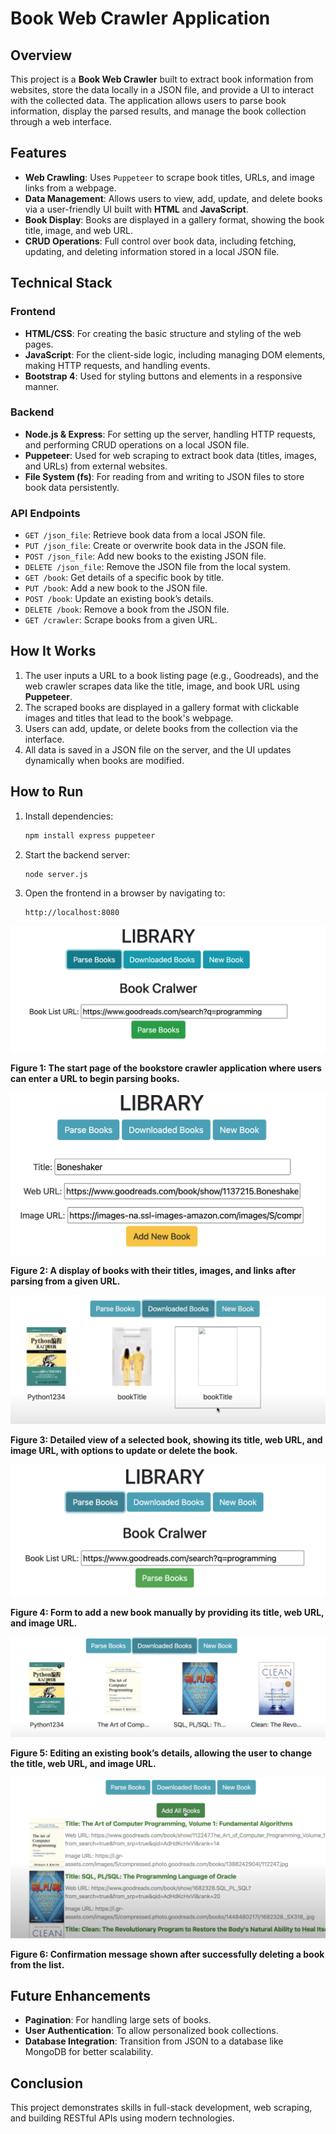 # Book Web Crawler Application

## Overview

This project is a **Book Web Crawler** built to extract book information from websites, store the data locally in a JSON file, and provide a UI to interact with the collected data. The application allows users to parse book information, display the parsed results, and manage the book collection through a web interface.

## Features

- **Web Crawling**: Uses `Puppeteer` to scrape book titles, URLs, and image links from a webpage.
- **Data Management**: Allows users to view, add, update, and delete books via a user-friendly UI built with **HTML** and **JavaScript**.
- **Book Display**: Books are displayed in a gallery format, showing the book title, image, and web URL.
- **CRUD Operations**: Full control over book data, including fetching, updating, and deleting information stored in a local JSON file.

## Technical Stack

### Frontend

- **HTML/CSS**: For creating the basic structure and styling of the web pages.
- **JavaScript**: For the client-side logic, including managing DOM elements, making HTTP requests, and handling events.
- **Bootstrap 4**: Used for styling buttons and elements in a responsive manner.

### Backend

- **Node.js & Express**: For setting up the server, handling HTTP requests, and performing CRUD operations on a local JSON file.
- **Puppeteer**: Used for web scraping to extract book data (titles, images, and URLs) from external websites.
- **File System (fs)**: For reading from and writing to JSON files to store book data persistently.

### API Endpoints

- `GET /json_file`: Retrieve book data from a local JSON file.
- `PUT /json_file`: Create or overwrite book data in the JSON file.
- `POST /json_file`: Add new books to the existing JSON file.
- `DELETE /json_file`: Remove the JSON file from the local system.
- `GET /book`: Get details of a specific book by title.
- `PUT /book`: Add a new book to the JSON file.
- `POST /book`: Update an existing book’s details.
- `DELETE /book`: Remove a book from the JSON file.
- `GET /crawler`: Scrape books from a given URL.

## How It Works

1. The user inputs a URL to a book listing page (e.g., Goodreads), and the web crawler scrapes data like the title, image, and book URL using **Puppeteer**.
2. The scraped books are displayed in a gallery format with clickable images and titles that lead to the book's webpage.
3. Users can add, update, or delete books from the collection via the interface.
4. All data is saved in a JSON file on the server, and the UI updates dynamically when books are modified.

## How to Run

1. Install dependencies:
    ```bash
    npm install express puppeteer
    ```
2. Start the backend server:
    ```bash
    node server.js
    ```
3. Open the frontend in a browser by navigating to:
    ```
    http://localhost:8080
    ```

![Crawler Start Page](https://github.com/zhangyizhecd/bookstorecrawler/blob/main/pics/1.png)

**Figure 1: The start page of the bookstore crawler application where users can enter a URL to begin parsing books.**

![Books Display](https://raw.githubusercontent.com/zhangyizhecd/bookstorecrawler/main/pics/2.png)

**Figure 2: A display of books with their titles, images, and links after parsing from a given URL.**

![Book Details](https://raw.githubusercontent.com/zhangyizhecd/bookstorecrawler/main/pics/3.png)

**Figure 3: Detailed view of a selected book, showing its title, web URL, and image URL, with options to update or delete the book.**

![Adding New Book](https://raw.githubusercontent.com/zhangyizhecd/bookstorecrawler/main/pics/4.png)

**Figure 4: Form to add a new book manually by providing its title, web URL, and image URL.**

![Updating Book](https://raw.githubusercontent.com/zhangyizhecd/bookstorecrawler/main/pics/5.png)

**Figure 5: Editing an existing book’s details, allowing the user to change the title, web URL, and image URL.**

![Book Deleted](https://raw.githubusercontent.com/zhangyizhecd/bookstorecrawler/main/pics/6.png)

**Figure 6: Confirmation message shown after successfully deleting a book from the list.**


## Future Enhancements

- **Pagination**: For handling large sets of books.
- **User Authentication**: To allow personalized book collections.
- **Database Integration**: Transition from JSON to a database like MongoDB for better scalability.

## Conclusion

This project demonstrates skills in full-stack development, web scraping, and building RESTful APIs using modern technologies.

